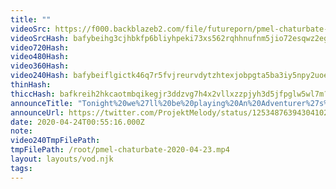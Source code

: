 ```yaml
---
title: ""
videoSrc: https://f000.backblazeb2.com/file/futureporn/pmel-chaturbate-2020-04-23.mp4
videoSrcHash: bafybeihg3cjhbkfp6bliyhpeki73xs562rqhhnufnm5jio72esqwz2egpi?filename=projektmelody-chaturbate-20200424T005516Z-source.mp4
video720Hash: 
video480Hash: 
video360Hash: 
video240Hash: bafybeiflgictk46q7r5fvjreurvdytzhtexjobpgta5ba3iy5npy2uoeoi?filename=projektmelody-chaturbate-20200424T005516Z-240p.mp4
thinHash: 
thiccHash: bafkreih2hkcaotmbqikegjr3ddzvg7h4x2vllxzzpjyh3d5jfpglw5wl7m?filename=20200424T005516Z-thicc.jpg
announceTitle: "Tonight%20we%27ll%20be%20playing%20An%20Adventurer%27s%20Tale%20%28.%40TopHatStudiosEN%29%20on%20CB%21%20Thank%20you%20.%40FAKKU%20for%20condoning%2F%22sponsoring%22%20my%20lust%20for%20hentai%20cut%20scenes%21%21%21%20%20LET%27S%20PLAY%3A%20%20%20mel%20w%2F%20hat%20pic%3A%20.%40culture_117%20%20game%20image%3A%20.%40NoisyPixelNews"
announceUrl: https://twitter.com/ProjektMelody/status/1253487639430410240
date: 2020-04-24T00:55:16.000Z
note: 
video240TmpFilePath: 
tmpFilePath: /root/pmel-chaturbate-2020-04-23.mp4
layout: layouts/vod.njk
tags:
---
```

